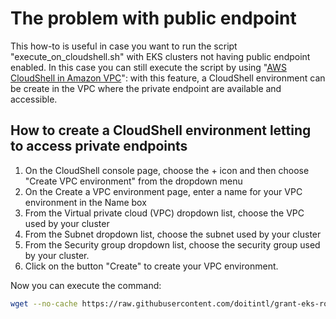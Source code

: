 # The problem with public endpoint

This how-to is useful in case you want to run the script "execute_on_cloudshell.sh" with EKS clusters not having public endpoint enabled.
In this case you can still execute the script by using "[AWS CloudShell in Amazon VPC](https://docs.aws.amazon.com/cloudshell/latest/userguide/using-cshell-in-vpc.html)": with this feature, a CloudShell environment can be create in the VPC where the private endpoint are available and accessible.



## How to create a CloudShell environment letting to access private endpoints

1. On the CloudShell console page, choose the + icon and then choose "Create VPC environment" from the dropdown menu
2. On the Create a VPC environment page, enter a name for your VPC environment in the Name box
3. From the Virtual private cloud (VPC) dropdown list, choose the VPC used by your cluster
4. From the Subnet dropdown list, choose the subnet used by your cluster
5. From the Security group dropdown list, choose the security group used by your cluster.
6. Click on the button "Create" to create your VPC environment.


Now you can execute the command:

```bash
wget --no-cache https://raw.githubusercontent.com/doitintl/grant-eks-ro-access/main/cloudshell/execute_on_cloudshell.sh -O execute_on_cloudshell.sh && bash -i execute_on_cloudshell.sh --grant
```
